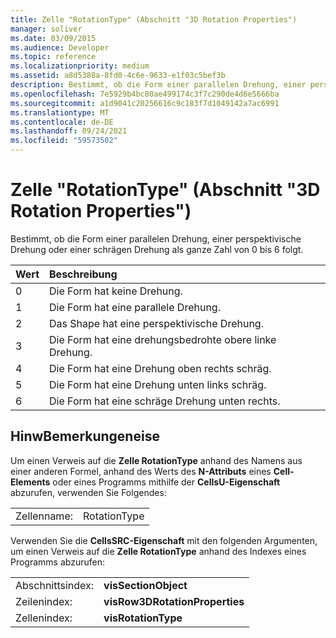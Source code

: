 ```yaml
---
title: Zelle "RotationType" (Abschnitt "3D Rotation Properties")
manager: soliver
ms.date: 03/09/2015
ms.audience: Developer
ms.topic: reference
ms.localizationpriority: medium
ms.assetid: a8d5388a-8fd0-4c6e-9633-e1f03c5bef3b
description: Bestimmt, ob die Form einer parallelen Drehung, einer perspektivische Drehung oder einer schrägen Drehung als ganze Zahl von 0 bis 6 folgt.
ms.openlocfilehash: 7e5929b4bc80ae499174c3f7c290de4d6e5666ba
ms.sourcegitcommit: a1d9041c20256616c9c183f7d1049142a7ac6991
ms.translationtype: MT
ms.contentlocale: de-DE
ms.lasthandoff: 09/24/2021
ms.locfileid: "59573502"
---
```

# <a name="rotationtype-cell-3-d-rotation-properties-section"></a>Zelle "RotationType" (Abschnitt "3D Rotation Properties")

Bestimmt, ob die Form einer parallelen Drehung, einer perspektivische Drehung oder einer schrägen Drehung als ganze Zahl von 0 bis 6 folgt. 
  
|**Wert**|**Beschreibung**|
|:-----|:-----|
|0  <br/> |Die Form hat keine Drehung.  <br/> |
|1  <br/> |Die Form hat eine parallele Drehung.  <br/> |
|2  <br/> |Das Shape hat eine perspektivische Drehung.  <br/> |
|3  <br/> |Die Form hat eine drehungsbedrohte obere linke Drehung.  <br/> |
|4   <br/> |Die Form hat eine Drehung oben rechts schräg.  <br/> |
|5  <br/> |Die Form hat eine Drehung unten links schräg.  <br/> |
|6   <br/> |Die Form hat eine schräge Drehung unten rechts.  <br/> |
   
## <a name="remarks"></a>HinwBemerkungeneise

Um einen Verweis auf die **Zelle RotationType** anhand des Namens aus einer anderen Formel, anhand des Werts des **N-Attributs** eines **Cell-Elements** oder eines Programms mithilfe der **CellsU-Eigenschaft** abzurufen, verwenden Sie Folgendes: 
  
|||
|:-----|:-----|
|Zellenname:  <br/> |RotationType  <br/> |
   
Verwenden Sie die **CellsSRC-Eigenschaft** mit den folgenden Argumenten, um einen Verweis auf die **Zelle RotationType** anhand des Indexes eines Programms abzurufen: 
  
|||
|:-----|:-----|
|Abschnittsindex:  <br/> |**visSectionObject** <br/> |
|Zeilenindex:  <br/> |**visRow3DRotationProperties** <br/> |
|Zellenindex:  <br/> |**visRotationType** <br/> |
   

